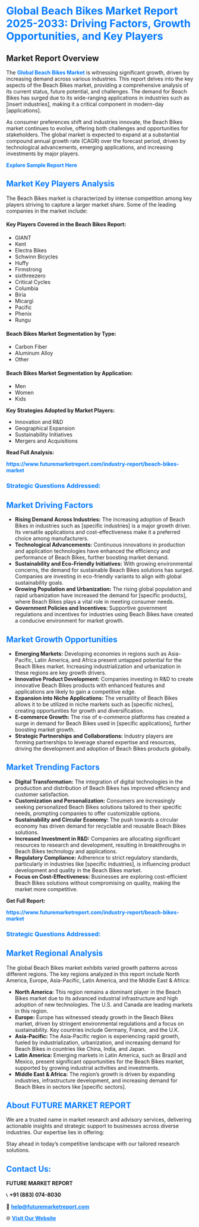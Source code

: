 <h1 style="color: #007BFF;">Global Beach Bikes Market Report 2025-2033: Driving Factors, Growth Opportunities, and Key Players</h1>

<section id="overview">
<h2>Market Report Overview</h2>
<p>The <a href="https://www.futuremarketreport.com/industry-report/beach-bikes-market" style="color: #007BFF; text-decoration: none;"><strong>Global Beach Bikes Market</strong></a> is witnessing significant growth, driven by increasing demand across various industries. This report delves into the key aspects of the Beach Bikes market, providing a comprehensive analysis of its current status, future potential, and challenges. The demand for Beach Bikes has surged due to its wide-ranging applications in industries such as [insert industries], making it a critical component in modern-day [applications].</p>
<p>As consumer preferences shift and industries innovate, the Beach Bikes market continues to evolve, offering both challenges and opportunities for stakeholders. The global market is expected to expand at a substantial compound annual growth rate (CAGR) over the forecast period, driven by technological advancements, emerging applications, and increasing investments by major players.</p>
</section>

<section id="overview">
<p><a href="https://www.futuremarketreport.com/request-sample/reportId=83361" style="color: #007BFF; text-decoration: none;"><strong>Explore Sample Report Here</strong></a></p>
</section>

<section id="key-players">
<h2 style="color: #007BFF;">Market Key Players Analysis</h2>
<p>The Beach Bikes market is characterized by intense competition among key players striving to capture a larger market share. Some of the leading companies in the market include:</p>
<h4>Key Players Covered in the Beach Bikes Report:</h4>
<ul><li>GIANT</li><li>Kent</li><li>Electra Bikes</li><li>Schwinn Bicycles</li><li>Huffy</li><li>Firmstrong</li><li>sixthreezero</li><li>Critical Cycles</li><li>Columbia</li><li>Biria</li><li>Micargi</li><li>Pacific</li><li>Phenix</li><li>Rungu</li></ul>
<h4>Beach Bikes Market Segmentation by Type:</h4>
<ul><li>Carbon Fiber</li><li>Aluminum Alloy</li><li>Other</li></ul>

<h4>Beach Bikes Market Segmentation by Application:</h4>
<ul><li>Men</li><li>Women</li><li>Kids</li></ul>
<p><strong>Key Strategies Adopted by Market Players:</strong></p>
<ul>
<li>Innovation and R&D</li>
<li>Geographical Expansion</li>
<li>Sustainability Initiatives</li>
<li>Mergers and Acquisitions</li>
</ul>
</section>

<section>
<p><strong>Read Full Analysis: </strong></p><a href="https://www.futuremarketreport.com/industry-report/beach-bikes-market" style="color: #007BFF; text-decoration: none;"><strong>https://www.futuremarketreport.com/industry-report/beach-bikes-market</strong></a>
<h3 style="color: #007BFF;">Strategic Questions Addressed:</h3>
</section>

<section id="driving-factors">
<h2 style="color: #007BFF;">Market Driving Factors</h2>
<ul>
<li><strong>Rising Demand Across Industries:</strong> The increasing adoption of Beach Bikes in industries such as [specific industries] is a major growth driver. Its versatile applications and cost-effectiveness make it a preferred choice among manufacturers.</li>
<li><strong>Technological Advancements:</strong> Continuous innovations in production and application technologies have enhanced the efficiency and performance of Beach Bikes, further boosting market demand.</li>
<li><strong>Sustainability and Eco-Friendly Initiatives:</strong> With growing environmental concerns, the demand for sustainable Beach Bikes solutions has surged. Companies are investing in eco-friendly variants to align with global sustainability goals.</li>
<li><strong>Growing Population and Urbanization:</strong> The rising global population and rapid urbanization have increased the demand for [specific products], where Beach Bikes plays a vital role in meeting consumer needs.</li>
<li><strong>Government Policies and Incentives:</strong> Supportive government regulations and incentives for industries using Beach Bikes have created a conducive environment for market growth.</li>
</ul>
</section>

<section id="growth-opportunities">
<h2 style="color: #007BFF;">Market Growth Opportunities</h2>
<ul>
<li><strong>Emerging Markets:</strong> Developing economies in regions such as Asia-Pacific, Latin America, and Africa present untapped potential for the Beach Bikes market. Increasing industrialization and urbanization in these regions are key growth drivers.</li>
<li><strong>Innovative Product Development:</strong> Companies investing in R&D to create innovative Beach Bikes products with enhanced features and applications are likely to gain a competitive edge.</li>
<li><strong>Expansion into Niche Applications:</strong> The versatility of Beach Bikes allows it to be utilized in niche markets such as [specific niches], creating opportunities for growth and diversification.</li>
<li><strong>E-commerce Growth:</strong> The rise of e-commerce platforms has created a surge in demand for Beach Bikes used in [specific applications], further boosting market growth.</li>
<li><strong>Strategic Partnerships and Collaborations:</strong> Industry players are forming partnerships to leverage shared expertise and resources, driving the development and adoption of Beach Bikes products globally.</li>
</ul>
</section>

<section id="trending-factors">
<h2 style="color: #007BFF;">Market Trending Factors</h2>
<ul>
<li><strong>Digital Transformation:</strong> The integration of digital technologies in the production and distribution of Beach Bikes has improved efficiency and customer satisfaction.</li>
<li><strong>Customization and Personalization:</strong> Consumers are increasingly seeking personalized Beach Bikes solutions tailored to their specific needs, prompting companies to offer customizable options.</li>
<li><strong>Sustainability and Circular Economy:</strong> The push towards a circular economy has driven demand for recyclable and reusable Beach Bikes solutions.</li>
<li><strong>Increased Investment in R&D:</strong> Companies are allocating significant resources to research and development, resulting in breakthroughs in Beach Bikes technology and applications.</li>
<li><strong>Regulatory Compliance:</strong> Adherence to strict regulatory standards, particularly in industries like [specific industries], is influencing product development and quality in the Beach Bikes market.</li>
<li><strong>Focus on Cost-Effectiveness:</strong> Businesses are exploring cost-efficient Beach Bikes solutions without compromising on quality, making the market more competitive.</li>
</ul>
</section>

<section>
<p><strong>Get Full Report: </strong></p><a href="https://www.futuremarketreport.com/industry-report/beach-bikes-market" style="color: #007BFF; text-decoration: none;"><strong>https://www.futuremarketreport.com/industry-report/beach-bikes-market</strong></a>
<h3 style="color: #007BFF;">Strategic Questions Addressed:</h3>
</section>


<section id="regional-analysis">
<h2 style="color: #007BFF;">Market Regional Analysis</h2>
<p>The global Beach Bikes market exhibits varied growth patterns across different regions. The key regions analyzed in this report include North America, Europe, Asia-Pacific, Latin America, and the Middle East & Africa:</p>
<ul>
<li><strong>North America:</strong> This region remains a dominant player in the Beach Bikes market due to its advanced industrial infrastructure and high adoption of new technologies. The U.S. and Canada are leading markets in this region.</li>
<li><strong>Europe:</strong> Europe has witnessed steady growth in the Beach Bikes market, driven by stringent environmental regulations and a focus on sustainability. Key countries include Germany, France, and the U.K.</li>
<li><strong>Asia-Pacific:</strong> The Asia-Pacific region is experiencing rapid growth, fueled by industrialization, urbanization, and increasing demand for Beach Bikes in countries like China, India, and Japan.</li>
<li><strong>Latin America:</strong> Emerging markets in Latin America, such as Brazil and Mexico, present significant opportunities for the Beach Bikes market, supported by growing industrial activities and investments.</li>
<li><strong>Middle East & Africa:</strong> The region’s growth is driven by expanding industries, infrastructure development, and increasing demand for Beach Bikes in sectors like [specific sectors].</li>
</ul>
</section>

<footer>
<h2 style="color: #007BFF;">About FUTURE MARKET REPORT</h2>
<p>We are a trusted name in market research and advisory services, delivering actionable insights and strategic support to businesses across diverse industries. Our expertise lies in offering:</p>

<p>Stay ahead in today’s competitive landscape with our tailored research solutions.</p>

<h2 style="color: #007BFF;">Contact Us:</h2>
<p><strong>FUTURE MARKET REPORT</strong></p>
<p>📞 <strong>+91 (883) 074-8030</strong></p>
<p>📧 <strong><a href="mailto:help@futuremarketreport.com" style="color: #007BFF;">help@futuremarketreport.com</a></strong></p>
<p>🌐 <strong><a href="https://www.futuremarketreport.com/" style="color: #007BFF;">Visit Our Website</a></strong></p>
</footer>